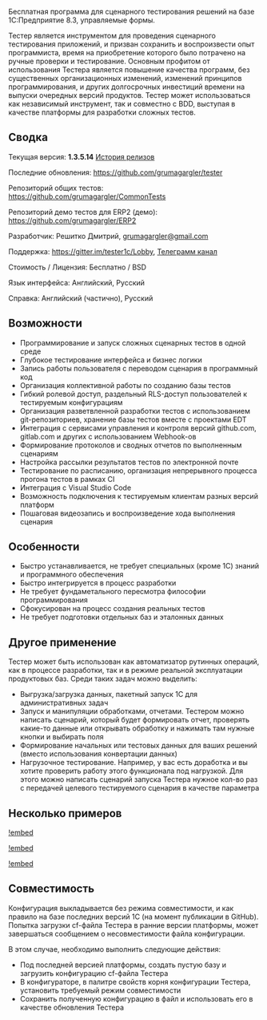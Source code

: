 Бесплатная программа для сценарного тестирования решений на базе 1С:Предприятие 8.3, управляемые формы.

Тестер является инструментом для проведения сценарного тестирования приложений, и призван сохранить и воспроизвести опыт программиста, время на приобретение которого было потрачено на ручные проверки и тестирование. Основным профитом от использования Тестера является повышение качества программ, без существенных организационных изменений, изменений принципов программирования, и других долгосрочных инвестиций времени на выпуски очередных версий продуктов. Тестер может использоваться как независимый инструмент, так и совместно с BDD, выступая в качестве платформы для разработки сложных тестов.

## Сводка

Текущая версия: **1.3.5.14** [История релизов](releases.md)

Последние обновления: <https://github.com/grumagargler/tester>

Репозиторий общих тестов: <https://github.com/grumagargler/CommonTests>

Репозиторий демо тестов для ERP2 (демо): <https://github.com/grumagargler/ERP2>

Разработчик: Решитко Дмитрий, <grumagargler@gmail.com>

Поддержка: <https://gitter.im/tester1c/Lobby>, [Телеграмм канал](https://web.telegram.org/#/im?p=@testspro1c)

Стоимость / Лицензия: Бесплатно / BSD

Язык интерфейса: Английский, Русский

Справка: Английский (частично), Русский

## Возможности
- Программирование и запуск сложных сценарных тестов в одной среде
- Глубокое тестирование интерфейса и бизнес логики
- Запись работы пользователя с переводом сценария в программный код
- Организация коллективной работы по созданию базы тестов
- Гибкий ролевой доступ, раздельный RLS-доступ пользователей к тестируемым конфигурациям
- Организация разветвленной разработки тестов с использованием git-репозиториев, хранение базы тестов вместе с проектами EDT
- Интеграция с сервисами управления и контроля версий github.com, gitlab.com и других с использованием Webhook-ов
- Формирование протоколов и сводных отчетов по выполненным сценариям
- Настройка рассылки результатов тестов по электронной почте
- Тестирование по расписанию, организация непрерывного процесса прогона тестов в рамках CI
- Интеграция с Visual Studio Code
- Возможность подключения к тестируемым клиентам разных версий платформ
- Пошаговая видеозапись и воспроизведение хода выполнения сценария

## Особенности
- Быстро устанавливается, не требует специальных (кроме 1С) знаний и программного обеспечения
- Быстро интегрируется в процесс разработки
- Не требует фундаметального пересмотра философии программирования
- Сфокусирован на процесс создания реальных тестов
- Не требует подготовки отдельных баз и эталонных данных

## Другое применение
Тестер может быть использован как автоматизатор рутинных операций, как в процессе разработки, так и в режиме реальной эксплуатации продуктовых баз. Среди таких задач можно выделить:
- Выгрузка/загрузка данных, пакетный запуск 1С для административных задач
- Запуск и манипуляции обработками, отчетами. Тестером можно написать сценарий, который будет формировать отчет, проверять какие-то данные или открывать обработку и нажимать там нужные кнопки и выбирать поля
- Формирование начальных или тестовых данных для ваших решений (вместо использования конвертации данных)
- Нагрузочное тестирование. Например, у вас есть доработка и вы хотите проверить работу этого функционала под нагрузкой. Для этого можно написать сценарий запуска Тестера нужное кол-во раз с передачей целевого тестируемого сценария в качестве параметра

## Несколько примеров

[!embed](https://youtu.be/ZyqQ-YjKB3A)

[!embed](https://youtu.be/IqiwrzD5pWg)

[!embed](https://youtu.be/Lr6ew_Nu1aE)

## Совместимость
Конфигурация выкладывается без режима совместимости, и как правило на базе последних версий 1С (на момент публикации в GitHub). Попытка загрузки cf-файла Тестера в ранние версии платформы, может завершаться сообщением о несовместимости файла конфигурации.

В этом случае, необходимо выполнить следующие действия:

- Под последней версией платформы, создать пустую базу и загрузить конфигурацию cf-файла Тестера
- В конфигураторе, в палитре свойств корня конфигурации Тестера, установить требуемый режим совместимости
- Сохранить полученную конфигурацию в файл и использовать его в качестве обновления Тестера